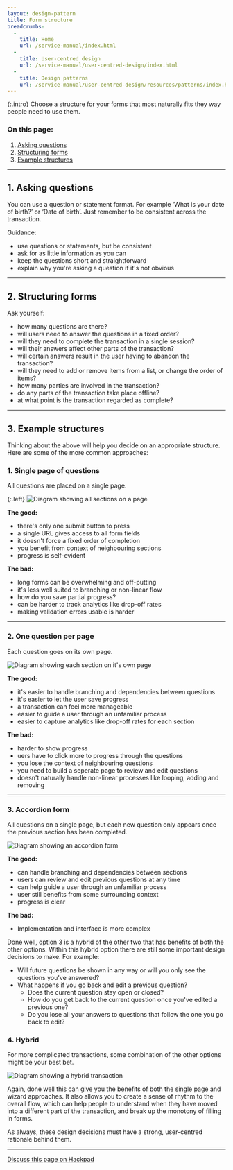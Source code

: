 ```yaml
---
layout: design-pattern
title: Form structure
breadcrumbs:
  -
    title: Home
    url: /service-manual/index.html
  -
    title: User-centred design
    url: /service-manual/user-centred-design/index.html
  -
    title: Design patterns
    url: /service-manual/user-centred-design/resources/patterns/index.html
---
```


{:.intro}
Choose a structure for your forms that most naturally fits they way people need to use them.

### On this page:

1. [Asking questions](#asking-questions)
2. [Structuring forms](#structuring-forms)
3. [Example structures](#example-structures)

---

## 1. Asking questions

You can use a question or statement format. 
For example ‘What is your date of birth?’ or ‘Date of birth’.
Just remember to be consistent across the transaction.

Guidance:

* use questions or statements, but be consistent
* ask for as little information as you can
* keep the questions short and straightforward 
* explain why you're asking a question if it's not obvious

---

## 2. Structuring forms

Ask yourself:

* how many questions are there?
* will users need to answer the questions in a fixed order?
* will they need to complete the transaction in a single session?
* will their answers affect other parts of the transaction?
* will certain answers result in the user having to abandon the transaction?
* will they need to add or remove items from a list, or change the order of items?
* how many parties are involved in the transaction?
* do any parts of the transaction take place offline?
* at what point is the transaction regarded as complete?

---

## 3. Example structures

Thinking about the above will help you decide on an appropriate structure.
Here are some of the more common approaches:

### 1. Single page of questions

All questions are placed on a single page.

{:.left}
![Diagram showing all sections on a page](/service-manual/assets/images/designing-transactions/one-page.png)

**The good:**

* there's only one submit button to press
* a single URL gives access to all form fields
* it doesn't force a fixed order of completion
* you benefit from context of neighbouring sections
* progress is self-evident

**The bad:**

* long forms can be overwhelming and off-putting
* it's less well suited to branching or non-linear flow
* how do you save partial progress?
* can be harder to track analytics like drop-off rates
* making validation errors usable is harder

---

### 2. One question per page

Each question goes on its own page.

![Diagram showing each section on it's own page](/service-manual/assets/images/designing-transactions/wizard.png)

**The good:**

* it's easier to handle branching and dependencies between questions
* it's easier to let the user save progress
* a transaction can feel more manageable
* easier to guide a user through an unfamiliar process
* easier to capture analytics like drop-off rates for each section

**The bad:**

* harder to show progress
* uers have to click more to progress through the questions
* you lose the context of neighbouring questions
* you need to build a seperate page to review and edit questions
* doesn't naturally handle non-linear processes like looping, adding and removing

---

### 3. Accordion form

All questions on a single page, but each new question only appears once the previous section has been completed.

![Diagram showing an accordion form](/service-manual/assets/images/designing-transactions/accordion-3.png)

**The good:**

* can handle branching and dependencies between sections
* users can review and edit previous questions at any time
* can help guide a user through an unfamiliar process
* user still benefits from some surrounding context
* progress is clear

**The bad:**

* Implementation and interface is more complex

Done well, option 3 is a hybrid of the other two that has benefits of both the other options.
Within this hybrid option there are still some important design decisions to make. For example:

* Will future questions be shown in any way or will you only see the questions you've answered?
* What happens if you go back and edit a previous question?
    * Does the current question stay open or closed?
    * How do you get back to the current question once you've edited a previous one?
    * Do you lose all your answers to questions that follow the one you go back to edit?

### 4. Hybrid

For more complicated transactions, some combination of the other options might be your best bet.

![Diagram showing a hybrid transaction](/service-manual/assets/images/designing-transactions/hybrid.png)

Again, done well this can give you the benefits of both the single page and wizard approaches. It also allows you to create a sense of rhythm to the overall flow, which can help people to understand when they have moved into a different part of the transaction, and break up the monotony of filling in forms.

As always, these design decisions must have a strong, user-centred rationale behind them.

---

[Discuss this page on Hackpad](https://designpatterns.hackpad.com/Question-pages-ZztvLlQ7VDV)
